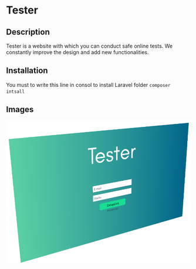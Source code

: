 <h1>Tester</h1> 
<h2>Description</h2>
<p>Tester is a website with which you can conduct safe online tests. We constantly improve the design and add new functionalities.</p>

<h2>Installation</h2>
<p>You must to write this line in consol to install Laravel folder <code>composer intsall</code></p>
    
<h2>Images</h2>
<p>
  <img src="img/login2.png" width="700" title="Login image">
</p>
